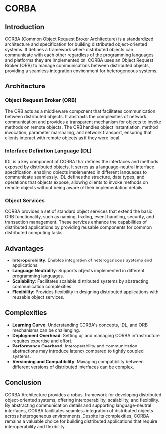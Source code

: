 # CORBA

## Introduction

CORBA (Common Object Request Broker Architecture) is a standardized architecture and specification for building distributed object-oriented systems. It defines a framework where distributed objects can communicate with each other regardless of the programming languages and platforms they are implemented on. CORBA uses an Object Request Broker (ORB) to manage communications between distributed objects, providing a seamless integration environment for heterogeneous systems.

## Architecture

### Object Request Broker (ORB)

The ORB acts as a middleware component that facilitates communication between distributed objects. It abstracts the complexities of network communication and provides a transparent mechanism for objects to invoke methods on remote objects. The ORB handles object instantiation, method invocation, parameter marshaling, and network transport, ensuring that clients interact with remote objects as if they were local.

### Interface Definition Language (IDL)

IDL is a key component of CORBA that defines the interfaces and methods exposed by distributed objects. It serves as a language-neutral interface specification, enabling objects implemented in different languages to communicate seamlessly. IDL defines the structure, data types, and operations that objects expose, allowing clients to invoke methods on remote objects without being aware of their implementation details.

### Object Services

CORBA provides a set of standard object services that extend the basic ORB functionality, such as naming, trading, event handling, security, and transaction management. These services enhance the capabilities of distributed applications by providing reusable components for common distributed computing tasks.

## Advantages

- **Interoperability**: Enables integration of heterogeneous systems and applications.
- **Language Neutrality**: Supports objects implemented in different programming languages.
- **Scalability**: Facilitates scalable distributed systems by abstracting communication complexities.
- **Flexibility**: Provides flexibility in designing distributed applications with reusable object services.

## Complexities

- **Learning Curve**: Understanding CORBA's concepts, IDL, and ORB mechanisms can be challenging.
- **Deployment Overhead**: Setting up and managing CORBA infrastructure requires expertise and effort.
- **Performance Overhead**: Interoperability and communication abstractions may introduce latency compared to tightly coupled systems.
- **Versioning and Compatibility**: Managing compatibility between different versions of distributed interfaces can be complex.

## Conclusion

CORBA Architecture provides a robust framework for developing distributed object-oriented systems, offering interoperability, scalability, and flexibility. By abstracting communication details and supporting language-neutral interfaces, CORBA facilitates seamless integration of distributed objects across heterogeneous environments. Despite its complexities, CORBA remains a valuable choice for building distributed applications that require interoperability and flexibility.
